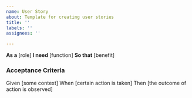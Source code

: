 ```yaml
---
name: User Story
about: Template for creating user stories
title: ''
labels: ''
assignees: ''

---
```


**As a** [role]
**I need** [function]
**So that** [benefit]

### Acceptance Criteria

Given [some context]
When [certain action is taken]
Then [the outcome of action is observed]
